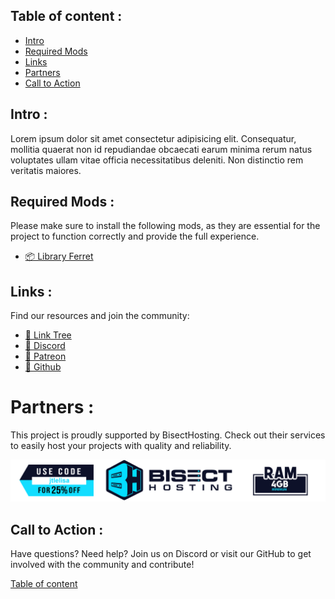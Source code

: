 <!----------------------------------------------------------------------------
                                  DESCRIPTION SECTION
  ----------------------------------------------------------------------------->

## Table of content :

- [Intro](#intro-)
- [Required Mods](#required-mods-)
- [Links](#links-)
- [Partners](#partners-)
- [Call to Action](#call-to-action-)

<!----------------------------------------------------------------------------
                                  REQUIRED SECTION
  ----------------------------------------------------------------------------->

## Intro :

Lorem ipsum dolor sit amet consectetur adipisicing elit. Consequatur,
mollitia quaerat non id repudiandae obcaecati earum minima rerum natus
voluptates ullam vitae officia necessitatibus deleniti. Non distinctio
rem veritatis maiores.

<!----------------------------------------------------------------------------
                                  REQUIRED SECTION
  ----------------------------------------------------------------------------->
## Required Mods :

Please make sure to install the following mods, as they are essential
for the project to function correctly and provide the full experience.

- [📦 Library Ferret](#)

<!----------------------------------------------------------------------------
                                    LINK SECTION
  ----------------------------------------------------------------------------->

## Links :

Find our resources and join the community:

- [🔗 Link Tree](https://jtorleon-studios-team.github.io/)
- [🔗 Discord](https://jtorleon-studios-team.github.io/discord.html)
- [🔗 Patreon](https://www.patreon.com/c/jtorleon)
- [🔗 Github](https://github.com/jtorleon-studios-team)

<!----------------------------------------------------------------------------
                                  PARTNER SECTION
  ----------------------------------------------------------------------------->

# Partners :

This project is proudly supported by BisectHosting. Check out their
services to easily host your projects with quality and reliability.

<a title="Visit website Bisechosting" href="https://www.bisecthosting.com/jtlelisa">
<img src="https://github.com/jtorleonstudios/JTorleonStudios/blob/main/brand/promoCurrent.png?raw=true" alt="banner bisechosting" />
</a>
<br>

<!----------------------------------------------------------------------------
                                  CTA SECTION
  ----------------------------------------------------------------------------->

## Call to Action :

Have questions? Need help? Join us on Discord or visit our GitHub to get
involved with the community and contribute!

[Table of content](#table-of-content-)